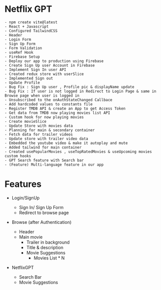 # Netflix GPT

    - npm create vite@latest
    - React + Javascript
    - Configured TailwindCSS
    - Header
    - Login Form
    - Sign Up Form
    - Form Validation
    - useRef Hook
    - Firebase Setup
    - Deploy our app to production using Firebase
    - Create Sign Up user Account in Firebase
    - Implement Sign In user API
    - Created redux store with userSlice
    - Implemented Sign out
    - Update Profile
    - Bug Fix : Sign Up user , Profile pic & displayName update
    - Bug Fix : If user is not logged in Redirect to Login Page & same in Browse page when user is logged in
    - Unsubscribed to the onAuthStateChanged Callbace
    - Add hardcoded values to constants file
    - Register TMDB API & create an App to get Access Token
    - Get data from TMDB now playing movies list API
    - Custom hook for now playing movies
    - Create movieSlice
    - Update Store with movies data
    - Planning for main & secondary container
    - Fetch data for trailer videos
    - Update store with trailer video data
    - Embedded the youtube video & make it autoplay and mute
    - Added tailwind for main container
    - Created usePopularMovies , useTopRatedMovies & useUpcoming movies custom hooks
    - GPT Search feature with Search bar
    - (Feature) Multi-language feature in our app


# Features

- Login/SignUp

  - Sign In/ Sign Up Form
  - Redirect to browse page

- Browse (after Authentication)

  - Header
  - Main movie
    - Trailer in background
    - Title & description
    - Movie Suggestions
      - Movies List * N

- NetflixGPT
  - Search Bar
  - Movie Suggestions
